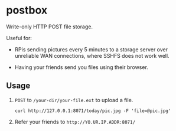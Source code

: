 # postbox

Write-only HTTP POST file storage.

Useful for:

* RPis sending pictures every 5 minutes to a storage server over unreliable WAN
  connections, where SSHFS does not work well.

* Having your friends send you files using their browser.

## Usage

1. `POST` to `/your-dir/your-file.ext` to upload a file.

   `curl http://127.0.0.1:8071/today/pic.jpg -F 'file=@pic.jpg'`

1. Refer your friends to `http://YO.UR.IP.ADDR:8071/`
